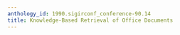 ```yaml
---
anthology_id: 1990.sigirconf_conference-90.14
title: Knowledge-Based Retrieval of Office Documents
---
```

